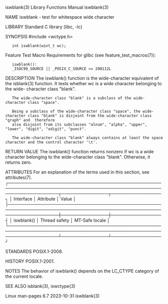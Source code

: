 iswblank(3)							   Library Functions Manual							   iswblank(3)

NAME
       iswblank - test for whitespace wide character

LIBRARY
       Standard C library (libc, -lc)

SYNOPSIS
       #include <wctype.h>

       int iswblank(wint_t wc);

   Feature Test Macro Requirements for glibc (see feature_test_macros(7)):

       iswblank():
	   _ISOC99_SOURCE || _POSIX_C_SOURCE >= 200112L

DESCRIPTION
       The  iswblank()	function  is the wide-character equivalent of the isblank(3) function.	It tests whether wc is a wide character belonging to the wide-
       character class "blank".

       The wide-character class "blank" is a subclass of the wide-character class "space".

       Being a subclass of the wide-character class "space", the wide-character class "blank" is disjoint from the wide-character class "graph" and  therefore
       also disjoint from its subclasses "alnum", "alpha", "upper", "lower", "digit", "xdigit", "punct".

       The wide-character class "blank" always contains at least the space character and the control character '\t'.

RETURN VALUE
       The iswblank() function returns nonzero if wc is a wide character belonging to the wide-character class "blank".	 Otherwise, it returns zero.

ATTRIBUTES
       For an explanation of the terms used in this section, see attributes(7).
       ┌────────────────────────────────────────────────────────────────────────────────────────────────────────────────────┬───────────────┬────────────────┐
       │ Interface													    │ Attribute	    │ Value	     │
       ├────────────────────────────────────────────────────────────────────────────────────────────────────────────────────┼───────────────┼────────────────┤
       │ iswblank()													    │ Thread safety │ MT-Safe locale │
       └────────────────────────────────────────────────────────────────────────────────────────────────────────────────────┴───────────────┴────────────────┘

STANDARDS
       POSIX.1-2008.

HISTORY
       POSIX.1-2001.

NOTES
       The behavior of iswblank() depends on the LC_CTYPE category of the current locale.

SEE ALSO
       isblank(3), iswctype(3)

Linux man-pages 6.7							  2023-10-31								   iswblank(3)

